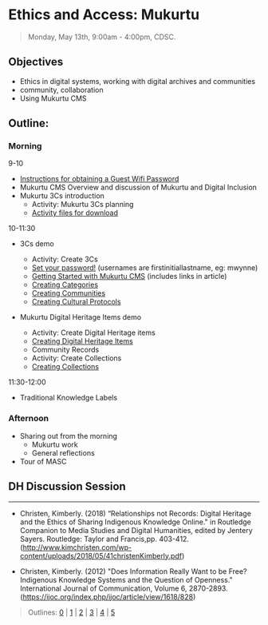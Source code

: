 # Ethics and Access: Mukurtu

> Monday, May 13th, 9:00am - 4:00pm, CDSC.

## Objectives

- Ethics in digital systems, working with digital archives and communities
- community, collaboration
- Using Mukurtu CMS

## Outline: 

### Morning 

9-10
- [Instructions for obtaining a Guest Wifi Password](https://confluence.esg.wsu.edu/display/KB/WiFi+-+WSU+Guest+Wireless+Using+ClearPass+Authentication)
- Mukurtu CMS Overview and discussion of Mukurtu and Digital Inclusion
- Mukurtu 3Cs introduction
  - Activity: Mukurtu 3Cs planning
  - [Activity files for download](https://drive.google.com/drive/folders/1va50WpVPu6MAeht6DfxtuMQcABC20ZdO?usp=sharing)

10-11:30
- 3Cs demo
  - Activity: Create 3Cs
  - [Set your password!](http://cdsc.libraries.wsu.edu/PalouseDH/user/password) (usernames are firstinitiallastname, eg: mwynne)
  - [Getting Started with Mukurtu CMS](http://support.mukurtu.org/customer/en/portal/articles/2794448-getting-started-with-mukurtu-cms) (includes links in article)
  - [Creating Categories](http://support.mukurtu.org/customer/en/portal/articles/2432734-how-to-create-categories)
  - [Creating Communities](http://support.mukurtu.org/customer/en/portal/articles/2432702-how-to-create-communities)
  - [Creating Cultural Protocols](http://support.mukurtu.org/customer/en/portal/articles/2432755-how-to-create-cultural-protocols)

- Mukurtu Digital Heritage Items demo
  - Activity: Create Digital Heritage items
  - [Creating Digital Heritage Items](http://support.mukurtu.org/customer/en/portal/articles/2558808-how-to-create-digital-heritage-items)
  - Community Records
  - Activity: Create Collections
  - [Creating Collections](http://support.mukurtu.org/customer/portal/articles/2558820)

11:30-12:00
- Traditional Knowledge Labels

### Afternoon

- Sharing out from the morning
  - Mukurtu work
   - General reflections
- Tour of MASC

## DH Discussion Session
-----------------------

- Christen, Kimberly. (2018) “Relationships not Records: Digital Heritage and the Ethics of Sharing Indigenous Knowledge Online." in Routledge Companion to Media Studies and Digital Humanities, edited by Jentery Sayers. Routledge: Taylor and Francis,pp. 403-412. (http://www.kimchristen.com/wp-content/uploads/2018/05/41christenKimberly.pdf)

- Christen, Kimberly. (2012) "Does Information Really Want to be Free? Indigenous Knowledge Systems and the Question of Openness." International Journal of Communication, Volume 6, 2870-2893. (https://ijoc.org/index.php/ijoc/article/view/1618/828)



> Outlines: [0](day-0.md) | [1](day-1.md) | [2](day-2.md) | [3](day-3.md) | [4](day-4.md) | [5](day-5.md)
